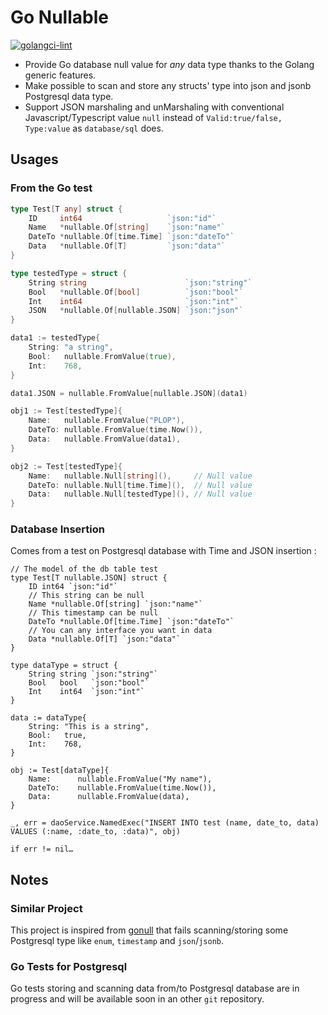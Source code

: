 # Go Nullable

[![golangci-lint](https://github.com/ovya/nullable/actions/workflows/golangci-lint.yml/badge.svg)](https://github.com/ovya/nullable/actions/workflows/golangci-lint.yml)

* Provide Go database null value for *any* data type thanks to the Golang generic features.
* Make possible to scan and store any structs' type into json and jsonb Postgresql data type.
* Support JSON marshaling and unMarshaling with conventional
  Javascript/Typescript value `null` instead of `Valid:true/false, Type:value`
  as `database/sql` does.

## Usages

### From the Go test

```go
type Test[T any] struct {
	ID     int64                   `json:"id"`
	Name   *nullable.Of[string]    `json:"name"`
	DateTo *nullable.Of[time.Time] `json:"dateTo"`
	Data   *nullable.Of[T]         `json:"data"`
}

type testedType = struct {
	String string                      `json:"string"`
	Bool   *nullable.Of[bool]          `json:"bool"`
	Int    int64                       `json:"int"`
	JSON   *nullable.Of[nullable.JSON] `json:"json"`
}

data1 := testedType{
	String: "a string",
	Bool:   nullable.FromValue(true),
	Int:    768,
}

data1.JSON = nullable.FromValue[nullable.JSON](data1)

obj1 := Test[testedType]{
	Name:   nullable.FromValue("PLOP"),
	DateTo: nullable.FromValue(time.Now()),
	Data:   nullable.FromValue(data1),
}

obj2 := Test[testedType]{
	Name:   nullable.Null[string](),     // Null value
	DateTo: nullable.Null[time.Time](),  // Null value
	Data:   nullable.Null[testedType](), // Null value
}
```

### Database Insertion

Comes from a test on Postgresql database with Time and JSON insertion :

```
// The model of the db table test
type Test[T nullable.JSON] struct {
	ID int64 `json:"id"`
	// This string can be null
	Name *nullable.Of[string] `json:"name"`
	// This timestamp can be null
	DateTo *nullable.Of[time.Time] `json:"dateTo"`
	// You can any interface you want in data
	Data *nullable.Of[T] `json:"data"`
}

type dataType = struct {
	String string `json:"string"`
	Bool   bool   `json:"bool"`
	Int    int64  `json:"int"`
}

data := dataType{
	String: "This is a string",
	Bool:   true,
	Int:    768,
}

obj := Test[dataType]{
	Name:      nullable.FromValue("My name"),
	DateTo:    nullable.FromValue(time.Now()),
	Data:      nullable.FromValue(data),
}

_, err = daoService.NamedExec("INSERT INTO test (name, date_to, data) VALUES (:name, :date_to, :data)", obj)

if err != nil…
```


## Notes

### Similar Project

This project is inspired from
[gonull](https://github.com/lomsa-dev/gonull) that fails
scanning/storing some Postgresql type like `enum`, `timestamp` and `json`/`jsonb`.

### Go Tests for Postgresql

Go tests storing and scanning data from/to Postgresql database are in
progress and will be available soon in an other `git` repository.
